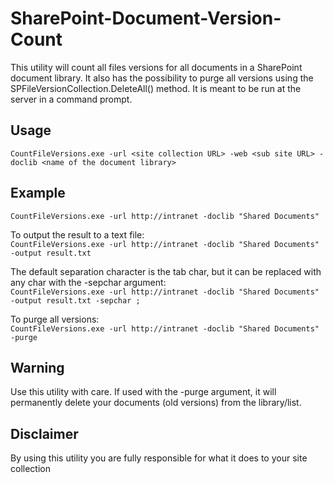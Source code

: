 # SharePoint-Document-Version-Count
This utility will count all files versions for all documents in a SharePoint document library. It also has the possibility to purge all versions using the SPFileVersionCollection.DeleteAll() method.
It is meant to be run at the server in a command prompt.

## Usage  
`CountFileVersions.exe -url <site collection URL> -web <sub site URL> -doclib <name of the document library>`

## Example
`CountFileVersions.exe -url http://intranet -doclib "Shared Documents"`

To output the result to a text file:  
`CountFileVersions.exe -url http://intranet -doclib "Shared Documents" -output result.txt`

The default separation character is the tab char, but it can be replaced with any char with the -sepchar argument:  
`CountFileVersions.exe -url http://intranet -doclib "Shared Documents" -output result.txt -sepchar ;`

To purge all versions:  
`CountFileVersions.exe -url http://intranet -doclib "Shared Documents" -purge`


## Warning
Use this utility with care. If used with the -purge argument, it will permanently delete your documents (old versions) from the library/list.

## Disclaimer
By using this utility you are fully responsible for what it does to your site collection
